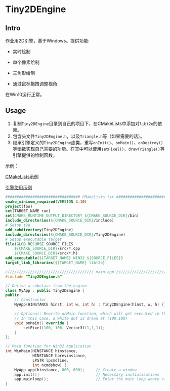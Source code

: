 # Tiny2DEngine

## Intro

作业用2D引擎，基于Windows。提供功能:

- 实时绘制

- 单个像素绘制
- 三角形绘制
- 通过鼠标拖拽调整视角

在Win10运行正常。

## Usage

1. 复制`Tiny2DEngine`目录到自己的项目下，在CMakeLists中添加对`libt2e`的依赖。
2. 包含头文件`Tiny2DEngine.h`，以及`Triangle.h`等（如果需要的话）。
3. 继承引擎定义的`Tiny2DEngine`虚类，重写`onInit()`、`onMain()`、`onDestroy()`等函数实现自己需要的功能。在其中可以使用`setPixel()`、`drawTriangle()`等引擎提供的绘制函数。

示例：

[CMakeLists示例](CMakeLists.txt)

[引擎使用示例](src/main.cpp)

```cmake
################################# CMakeLists.txt ##################################
cmake_minimum_required(VERSION 3.10)
project(foo)
set(TARGET_NAME run)
set(CMAKE_RUNTIME_OUTPUT_DIRECTORY ${CMAKE_SOURCE_DIR}/bin)
include_directories(${CMAKE_SOURCE_DIR}/include)
# Setup t2e
add_subdirectory(Tiny2DEngine)
include_directories(${CMAKE_SOURCE_DIR}/Tiny2DEngine)
# Setup executable target
file(GLOB_RECURSE SOURCE_FILES 
    ${CMAKE_SOURCE_DIR}/src/*.cpp 
    ${CMAKE_SOURCE_DIR}/src/*.h)
add_executable(${TARGET_NAME} WIN32 ${SOURCE_FILES})
target_link_libraries(${TARGET_NAME} libt2e)
```



```cpp
/////////////////////////////////////// main.cpp ///////////////////////////////////
#include "Tiny2DEngine.h"

// Derive a subclass from the engine
class MyApp : public Tiny2DEngine {
public:
    // Constructor
    MyApp(HINSTANCE hinst, int w, int h) : Tiny2DEngine(hinst, w, h) {}

    // Optional: Rewrite onMain function, which will get executed in the loop
    // In this case, a white dot is drawn at (100,100)
    void onMain() override {
        setPixel(100, 100, Vector3f(1,1,1));
    }
};

// Main function for Win32 Application
int WinMain(HINSTANCE hinstance,
			HINSTANCE hprevinstance,
			LPSTR lpcmdline,
			int ncmdshow) {
    MyApp app(hinstance, 800, 600);     // Create a window
    app.init();                         // Necessary initializations
    app.mainloop();                     // Enter the main loop where stuff gets shown and mouse/keyboard gets answered
}
```

